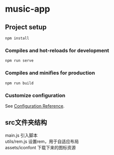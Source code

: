# music-app

## Project setup
```
npm install
```

### Compiles and hot-reloads for development
```
npm run serve
```

### Compiles and minifies for production
```
npm run build
```

### Customize configuration
See [Configuration Reference](https://cli.vuejs.org/config/).


## src文件夹结构
main.js 引入脚本  
utils/rem.js 设置rem，用于自适应布局  
assets/iconfont 下载下来的图标资源  
